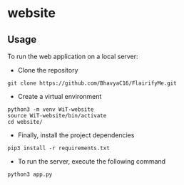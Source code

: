 # website

## Usage

To run the web application on a local server:

- Clone the repository
```
git clone https://github.com/BhavyaC16/FlairifyMe.git
```
- Create a virtual environment
```
python3 -m venv WiT-website
source WiT-website/bin/activate
cd website/
```
- Finally, install the project dependencies
```
pip3 install -r requirements.txt
```
- To run the server, execute the following command
```
python3 app.py
```
